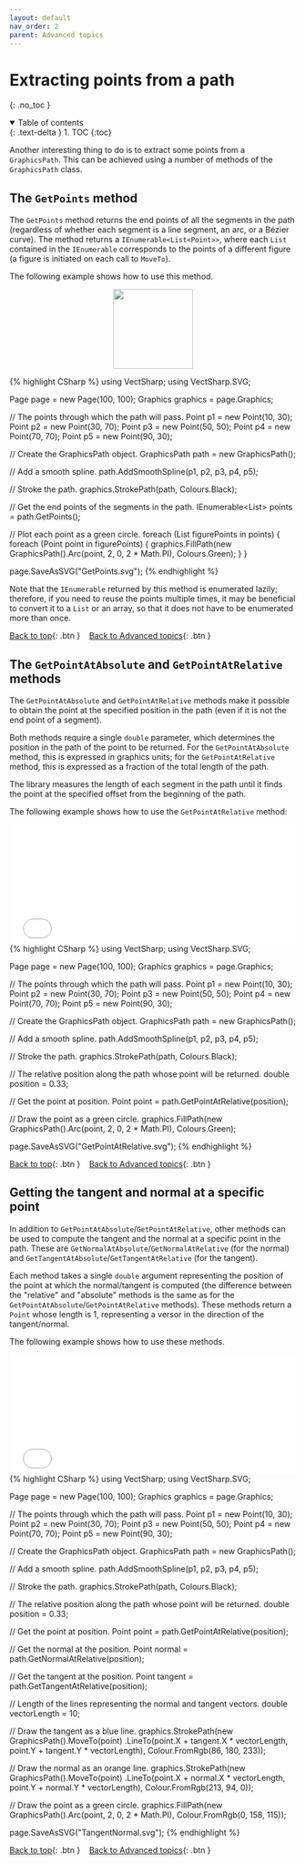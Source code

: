 ```yaml
---
layout: default
nav_order: 2
parent: Advanced topics
---
```


# Extracting points from a path
{: .no_toc }

<details open markdown="block">
  <summary>
    Table of contents
  </summary>
  {: .text-delta }
1. TOC
{:toc}
</details>

Another interesting thing to do is to extract some points from a `GraphicsPath`. This can be achieved using a number of methods of the `GraphicsPath` class.

## The `GetPoints` method

The `GetPoints` method returns the end points of all the segments in the path (regardless of whether each segment is a line segment, an arc, or a Bézier curve). The method returns a `IEnumerable<List<Point>>`, where each `List` contained in the `IEnumerable` corresponds to the points of a different figure (a figure is initiated on each call to `MoveTo`).

The following example shows how to use this method.

<div class="code-example">
    <p style="text-align: center">
        <img src="assets/tutorials/GetPoints.svg" style="height:10em">
    </p>
</div>
{% highlight CSharp %}
using VectSharp;
using VectSharp.SVG;

Page page = new Page(100, 100);
Graphics graphics = page.Graphics;

// The points through which the path will pass.
Point p1 = new Point(10, 30);
Point p2 = new Point(30, 70);
Point p3 = new Point(50, 50);
Point p4 = new Point(70, 70);
Point p5 = new Point(90, 30);

// Create the GraphicsPath object.
GraphicsPath path = new GraphicsPath();

// Add a smooth spline.
path.AddSmoothSpline(p1, p2, p3, p4, p5);

// Stroke the path.
graphics.StrokePath(path, Colours.Black);

// Get the end points of the segments in the path.
IEnumerable<List<Point>> points = path.GetPoints();

// Plot each point as a green circle.
foreach (List<Point> figurePoints in points)
{
    foreach (Point point in figurePoints)
    {
        graphics.FillPath(new GraphicsPath().Arc(point, 2, 0, 2 * Math.PI), Colours.Green);
    }
}

page.SaveAsSVG("GetPoints.svg");
{% endhighlight %}

Note that the `IEnumerable` returned by this method is enumerated lazily; therefore, if you need to reuse the points multiple times, it may be beneficial to convert it to a `List` or an array, so that it does not have to be enumerated more than once.

[Back to top](#){: .btn }&nbsp;&nbsp;&nbsp;&nbsp;[Back to Advanced topics](advanced.html){: .btn }

## The `GetPointAtAbsolute` and `GetPointAtRelative` methods

The `GetPointAtAbsolute` and `GetPointAtRelative` methods make it possible to obtain the point at the specified position in the path (even if it is not the end point of a segment).

Both methods require a single `double` parameter, which determines the position in the path of the point to be returned. For the `GetPointAtAbsolute` method, this is expressed in graphics units; for the `GetPointAtRelative` method, this is expressed as a fraction of the total length of the path.

The library measures the length of each segment in the path until it finds the point at the specified offset from the beginning of the path.

The following example shows how to use the `GetPointAtRelative` method:

<div class="code-example">
    <iframe src="Blazor?getPointAtRelative" style="width: 100%; height: 15em; border: 0px solid black"></iframe>
</div>
{% highlight CSharp %}
using VectSharp;
using VectSharp.SVG;

Page page = new Page(100, 100);
Graphics graphics = page.Graphics;

// The points through which the path will pass.
Point p1 = new Point(10, 30);
Point p2 = new Point(30, 70);
Point p3 = new Point(50, 50);
Point p4 = new Point(70, 70);
Point p5 = new Point(90, 30);

// Create the GraphicsPath object.
GraphicsPath path = new GraphicsPath();

// Add a smooth spline.
path.AddSmoothSpline(p1, p2, p3, p4, p5);

// Stroke the path.
graphics.StrokePath(path, Colours.Black);

// The relative position along the path whose point will be returned.
double position = 0.33;

// Get the point at position.
Point point = path.GetPointAtRelative(position);

// Draw the point as a green circle.
graphics.FillPath(new GraphicsPath().Arc(point, 2, 0, 2 * Math.PI), Colours.Green);

page.SaveAsSVG("GetPointAtRelative.svg");
{% endhighlight %}

[Back to top](#){: .btn }&nbsp;&nbsp;&nbsp;&nbsp;[Back to Advanced topics](advanced.html){: .btn }

## Getting the tangent and normal at a specific point

In addition to `GetPointAtAbsolute`/`GetPointAtRelative`, other methods can be used to compute the tangent and the normal at a specific point in the path. These are `GetNormalAtAbsolute`/`GetNormalAtRelative` (for the normal) and `GetTangentAtAbsolute`/`GetTangentAtRelative` (for the tangent).

Each method takes a single `double` argument representing the position of the point at which the normal/tangent is computed (the difference between the "relative" and "absolute" methods is the same as for the `GetPointAtAbsolute`/`GetPointAtRelative` methods). These methods return a `Point` whose length is 1, representing a versor in the direction of the tangent/normal.

The following example shows how to use these methods.


<div class="code-example">
    <iframe src="Blazor?tangentNormal" style="width: 100%; height: 15em; border: 0px solid black"></iframe>
</div>
{% highlight CSharp %}
using VectSharp;
using VectSharp.SVG;

Page page = new Page(100, 100);
Graphics graphics = page.Graphics;

// The points through which the path will pass.
Point p1 = new Point(10, 30);
Point p2 = new Point(30, 70);
Point p3 = new Point(50, 50);
Point p4 = new Point(70, 70);
Point p5 = new Point(90, 30);

// Create the GraphicsPath object.
GraphicsPath path = new GraphicsPath();

// Add a smooth spline.
path.AddSmoothSpline(p1, p2, p3, p4, p5);

// Stroke the path.
graphics.StrokePath(path, Colours.Black);

// The relative position along the path whose point will be returned.
double position = 0.33;

// Get the point at position.
Point point = path.GetPointAtRelative(position);

// Get the normal at the position.
Point normal = path.GetNormalAtRelative(position);

// Get the tangent at the position.
Point tangent = path.GetTangentAtRelative(position);

// Length of the lines representing the normal and tangent vectors.
double vectorLength = 10;

// Draw the tangent as a blue line.
graphics.StrokePath(new GraphicsPath().MoveTo(point)
                  .LineTo(point.X + tangent.X * vectorLength, point.Y + tangent.Y * vectorLength),
                  Colour.FromRgb(86, 180, 233));

// Draw the normal as an orange line.
graphics.StrokePath(new GraphicsPath().MoveTo(point)
                  .LineTo(point.X + normal.X * vectorLength, point.Y + normal.Y * vectorLength),
                  Colour.FromRgb(213, 94, 0));

// Draw the point as a green circle.
graphics.FillPath(new GraphicsPath().Arc(point, 2, 0, 2 * Math.PI), Colour.FromRgb(0, 158, 115));

page.SaveAsSVG("TangentNormal.svg");
{% endhighlight %}


[Back to top](#){: .btn }&nbsp;&nbsp;&nbsp;&nbsp;[Back to Advanced topics](advanced.html){: .btn }